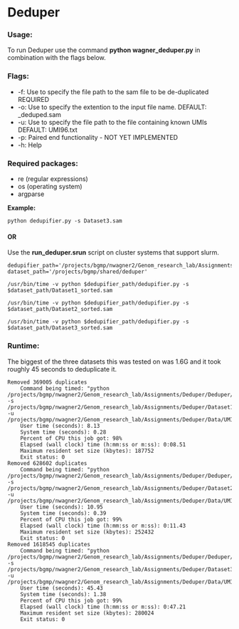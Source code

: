 # Deduper

### Usage:
To run Deduper use the command **python wagner_deduper.py** in combination with the flags below.


### Flags:
* -f: Use to specify the file path to the sam file to be de-duplicated  REQUIRED
* -o: Use to specify the extention to the input file name.  DEFAULT: _deduped.sam
* -u: Use to specify the file path to the file containing known UMIs  DEFAULT: UMI96.txt
* -p: Paired end functionality - NOT YET IMPLEMENTED
* -h: Help

### Required packages:
* re (regular expressions)
* os (operating system)
* argparse

**Example:**
```
python dedupifier.py -s Dataset3.sam 
```

#### OR

Use the **run_deduper.srun** script on cluster systems that support slurm.
```
dedupifier_path='/projects/bgmp/nwagner2/Genom_research_lab/Assignments/Deduper/Deduper'
dataset_path='/projects/bgmp/shared/deduper'

/usr/bin/time -v python $dedupifier_path/dedupifier.py -s $dataset_path/Dataset1_sorted.sam

/usr/bin/time -v python $dedupifier_path/dedupifier.py -s $dataset_path/Dataset2_sorted.sam

/usr/bin/time -v python $dedupifier_path/dedupifier.py -s $dataset_path/Dataset3_sorted.sam
```


### Runtime:

The biggest of the three datasets this was tested on was 1.6G and it took roughly 45 seconds to deduplicate it.
```
Removed 369005 duplicates
	Command being timed: "python /projects/bgmp/nwagner2/Genom_research_lab/Assignments/Deduper/Deduper/dedupifier.py -s /projects/bgmp/nwagner2/Genom_research_lab/Assignments/Deduper/Dataset1_sorted.sam -u /projects/bgmp/nwagner2/Genom_research_lab/Assignments/Deduper/Data/UMI96.txt"
	User time (seconds): 8.13
	System time (seconds): 0.28
	Percent of CPU this job got: 98%
	Elapsed (wall clock) time (h:mm:ss or m:ss): 0:08.51
	Maximum resident set size (kbytes): 187752
	Exit status: 0
Removed 628602 duplicates
	Command being timed: "python /projects/bgmp/nwagner2/Genom_research_lab/Assignments/Deduper/Deduper/dedupifier.py -s /projects/bgmp/nwagner2/Genom_research_lab/Assignments/Deduper/Dataset2_sorted.sam -u /projects/bgmp/nwagner2/Genom_research_lab/Assignments/Deduper/Data/UMI96.txt"
	User time (seconds): 10.95
	System time (seconds): 0.39
	Percent of CPU this job got: 99%
	Elapsed (wall clock) time (h:mm:ss or m:ss): 0:11.43
	Maximum resident set size (kbytes): 252432
	Exit status: 0
Removed 1618545 duplicates
	Command being timed: "python /projects/bgmp/nwagner2/Genom_research_lab/Assignments/Deduper/Deduper/dedupifier.py -s /projects/bgmp/nwagner2/Genom_research_lab/Assignments/Deduper/Dataset3_sorted.sam -u /projects/bgmp/nwagner2/Genom_research_lab/Assignments/Deduper/Data/UMI96.txt"
	User time (seconds): 45.43
	System time (seconds): 1.38
	Percent of CPU this job got: 99%
	Elapsed (wall clock) time (h:mm:ss or m:ss): 0:47.21
	Maximum resident set size (kbytes): 280024
	Exit status: 0
```